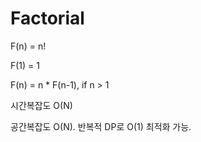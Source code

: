 # Factorial

F(n) = n!

F(1) = 1

F(n) = n * F(n-1), if n > 1

시간복잡도 O(N)

공간복잡도 O(N). 반복적 DP로 O(1) 최적화 가능.
